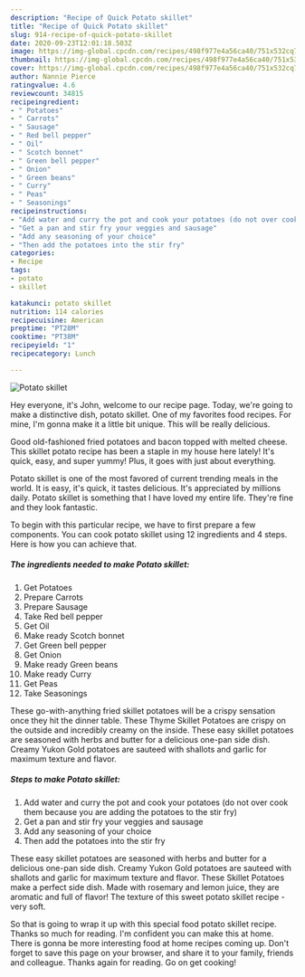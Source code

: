 ```yaml
---
description: "Recipe of Quick Potato skillet"
title: "Recipe of Quick Potato skillet"
slug: 914-recipe-of-quick-potato-skillet
date: 2020-09-23T12:01:18.503Z
image: https://img-global.cpcdn.com/recipes/498f977e4a56ca40/751x532cq70/potato-skillet-recipe-main-photo.jpg
thumbnail: https://img-global.cpcdn.com/recipes/498f977e4a56ca40/751x532cq70/potato-skillet-recipe-main-photo.jpg
cover: https://img-global.cpcdn.com/recipes/498f977e4a56ca40/751x532cq70/potato-skillet-recipe-main-photo.jpg
author: Nannie Pierce
ratingvalue: 4.6
reviewcount: 34815
recipeingredient:
- " Potatoes"
- " Carrots"
- " Sausage"
- " Red bell pepper"
- " Oil"
- " Scotch bonnet"
- " Green bell pepper"
- " Onion"
- " Green beans"
- " Curry"
- " Peas"
- " Seasonings"
recipeinstructions:
- "Add water and curry the pot and cook your potatoes (do not over cook them because you are adding the potatoes to the stir fry)"
- "Get a pan and stir fry your veggies and sausage"
- "Add any seasoning of your choice"
- "Then add the potatoes into the stir fry"
categories:
- Recipe
tags:
- potato
- skillet

katakunci: potato skillet 
nutrition: 114 calories
recipecuisine: American
preptime: "PT28M"
cooktime: "PT38M"
recipeyield: "1"
recipecategory: Lunch

---
```



![Potato skillet](https://img-global.cpcdn.com/recipes/498f977e4a56ca40/751x532cq70/potato-skillet-recipe-main-photo.jpg)

Hey everyone, it's John, welcome to our recipe page. Today, we're going to make a distinctive dish, potato skillet. One of my favorites food recipes. For mine, I'm gonna make it a little bit unique. This will be really delicious.

Good old-fashioned fried potatoes and bacon topped with melted cheese. This skillet potato recipe has been a staple in my house here lately! It&#39;s quick, easy, and super yummy! Plus, it goes with just about everything.

Potato skillet is one of the most favored of current trending meals in the world. It is easy, it's quick, it tastes delicious. It's appreciated by millions daily. Potato skillet is something that I have loved my entire life. They're fine and they look fantastic.


To begin with this particular recipe, we have to first prepare a few components. You can cook potato skillet using 12 ingredients and 4 steps. Here is how you can achieve that.

<!--inarticleads1-->

##### The ingredients needed to make Potato skillet:

1. Get  Potatoes
1. Prepare  Carrots
1. Prepare  Sausage
1. Take  Red bell pepper
1. Get  Oil
1. Make ready  Scotch bonnet
1. Get  Green bell pepper
1. Get  Onion
1. Make ready  Green beans
1. Make ready  Curry
1. Get  Peas
1. Take  Seasonings


These go-with-anything fried skillet potatoes will be a crispy sensation once they hit the dinner table. These Thyme Skillet Potatoes are crispy on the outside and incredibly creamy on the inside. These easy skillet potatoes are seasoned with herbs and butter for a delicious one-pan side dish. Creamy Yukon Gold potatoes are sauteed with shallots and garlic for maximum texture and flavor. 

<!--inarticleads2-->

##### Steps to make Potato skillet:

1. Add water and curry the pot and cook your potatoes (do not over cook them because you are adding the potatoes to the stir fry)
1. Get a pan and stir fry your veggies and sausage
1. Add any seasoning of your choice
1. Then add the potatoes into the stir fry


These easy skillet potatoes are seasoned with herbs and butter for a delicious one-pan side dish. Creamy Yukon Gold potatoes are sauteed with shallots and garlic for maximum texture and flavor. These Skillet Potatoes make a perfect side dish. Made with rosemary and lemon juice, they are aromatic and full of flavor! The texture of this sweet potato skillet recipe - very soft. 

So that is going to wrap it up with this special food potato skillet recipe. Thanks so much for reading. I'm confident you can make this at home. There is gonna be more interesting food at home recipes coming up. Don't forget to save this page on your browser, and share it to your family, friends and colleague. Thanks again for reading. Go on get cooking!
